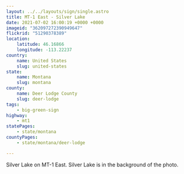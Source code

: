 ```yaml
---
layout: ../../layouts/sign/single.astro
title: MT-1 East - Silver Lake
date: 2021-07-02 16:00:19 +0000 +0000
imageid: "362097272390949647"
flickrid: "51290378389"
location:
    latitude: 46.16866
    longitude: -113.22237
country:
    name: United States
    slug: united-states
state:
    name: Montana
    slug: montana
county:
    name: Deer Lodge County
    slug: deer-lodge
tags:
    - big-green-sign
highway:
    - mt1
statePages:
    - state/montana
countyPages:
    - state/montana/deer-lodge

---
```

Silver Lake on MT-1 East.  Silver Lake is in the background of the photo.